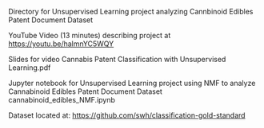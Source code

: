 Directory for Unsupervised Learning project analyzing Cannbinoid Edibles Patent Document Dataset

YouTube Video (13 minutes) describing project at https://youtu.be/halmnYC5WQY 

Slides for video Cannabis Patent Classification with Unsupervised Learning.pdf

Jupyter notebook for Unsupervised Learning project using NMF to analyze Cannabinoid Edibles Patent Document Dataset cannabinoid_edibles_NMF.ipynb  

Dataset located at: https://github.com/swh/classification-gold-standard
